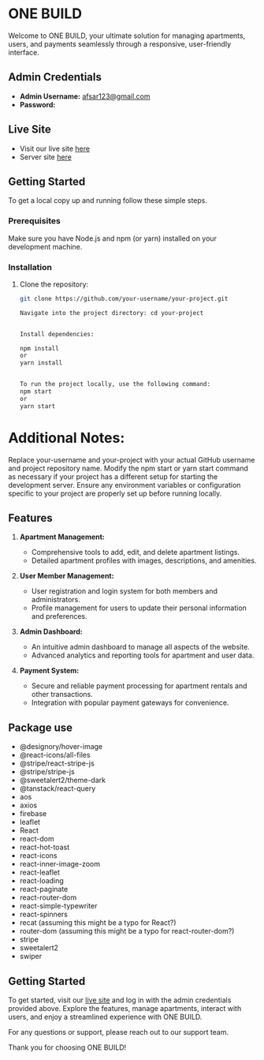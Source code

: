 # ONE BUILD

Welcome to ONE BUILD, your ultimate solution for managing apartments, users, and payments seamlessly through a responsive, user-friendly interface.

## Admin Credentials

- **Admin Username:** afsar123@gmail.com
- **Password:** 

## Live Site

- Visit our live site [here](https://resplendent-cranachan-4047db.netlify.app)
- Server site [here](https://github.com/Mdafsarx/ph-12-as-server)

## Getting Started

To get a local copy up and running follow these simple steps.

### Prerequisites

Make sure you have Node.js and npm (or yarn) installed on your development machine.

### Installation

1. Clone the repository:
   ```sh
   git clone https://github.com/your-username/your-project.git
   
   Navigate into the project directory: cd your-project


   Install dependencies:
   
   npm install
   or
   yarn install


   To run the project locally, use the following command:
   npm start
   or
   yarn start

#  Additional Notes:
Replace your-username and your-project with your actual GitHub username and project repository name.
Modify the npm start or yarn start command as necessary if your project has a different setup for starting the development server.
Ensure any environment variables or configuration specific to your project are properly set up before running locally.




  ## Features

1. **Apartment Management:**
   - Comprehensive tools to add, edit, and delete apartment listings.
   - Detailed apartment profiles with images, descriptions, and amenities.

2. **User Member Management:**
   - User registration and login system for both members and administrators.
   - Profile management for users to update their personal information and preferences.

3. **Admin Dashboard:**
   - An intuitive admin dashboard to manage all aspects of the website.
   - Advanced analytics and reporting tools for apartment and user data.

4. **Payment System:**
   - Secure and reliable payment processing for apartment rentals and other transactions.
   - Integration with popular payment gateways for convenience.

## Package use
 - @designory/hover-image
- @react-icons/all-files
- @stripe/react-stripe-js
- @stripe/stripe-js
- @sweetalert2/theme-dark
- @tanstack/react-query
- aos
- axios
- firebase
- leaflet
- React
- react-dom
- react-hot-toast
- react-icons
- react-inner-image-zoom
- react-leaflet
- react-loading
- react-paginate
- react-router-dom
- react-simple-typewriter
- react-spinners
- recat (assuming this might be a typo for React?)
- router-dom (assuming this might be a typo for react-router-dom?)
- stripe
- sweetalert2
- swiper
 

## Getting Started

To get started, visit our [live site](https://resplendent-cranachan-4047db.netlify.app) and log in with the admin credentials provided above. Explore the features, manage apartments, interact with users, and enjoy a streamlined experience with ONE BUILD.

For any questions or support, please reach out to our support team.

Thank you for choosing ONE BUILD!
